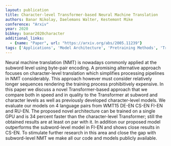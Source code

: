 ```yaml
---
layout: publication
title: Character-level Transformer-based Neural Machine Translation
authors: Banar Nikolay, Daelemans Walter, Kestemont Mike
conference: "Arxiv"
year: 2020
bibkey: banar2020character
additional_links:
  - {name: "Paper", url: "https://arxiv.org/abs/2005.11239"}
tags: ['Applications', 'Model Architecture', 'Pretraining Methods', 'Training Techniques', 'Transformer']
---
```

Neural machine translation (NMT) is nowadays commonly applied at the subword level using byte-pair encoding. A promising alternative approach focuses on character-level translation which simplifies processing pipelines in NMT considerably. This approach however must consider relatively longer sequences rendering the training process prohibitively expensive. In this paper we discuss a novel Transformer-based approach that we compare both in speed and in quality to the Transformer at subword and character levels as well as previously developed character-level models. We evaluate our models on 4 language pairs from WMT15 DE-EN CS-EN FI-EN and RU-EN. The proposed novel architecture can be trained on a single GPU and is 34 percent faster than the character-level Transformer; still the obtained results are at least on par with it. In addition our proposed model outperforms the subword-level model in FI-EN and shows close results in CS-EN. To stimulate further research in this area and close the gap with subword-level NMT we make all our code and models publicly available.
